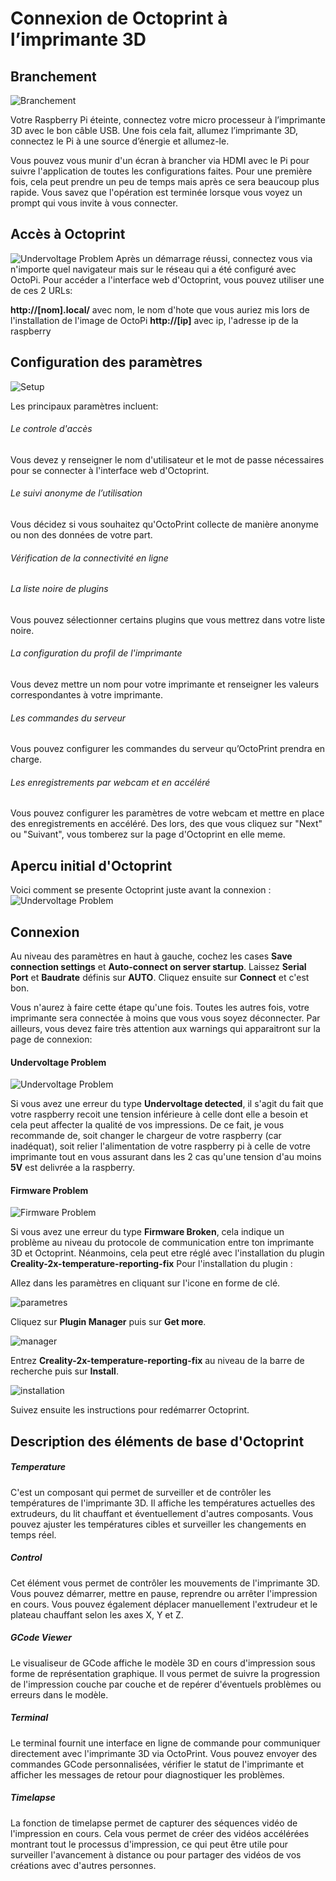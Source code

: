 # Connexion de Octoprint à l’imprimante 3D

## Branchement

![Branchement](assets/branchement.jpeg)

Votre Raspberry Pi éteinte, connectez votre micro processeur à l’imprimante 3D avec le bon câble USB. Une fois cela fait, allumez l’imprimante 3D, connectez le Pi à une source d’énergie et allumez-le.

Vous pouvez vous munir d'un écran à brancher via HDMI avec le Pi pour suivre l'application de toutes les configurations faites. Pour une première fois, cela peut prendre un peu de temps mais après ce sera beaucoup plus rapide. Vous savez que l'opération est terminée lorsque vous voyez un prompt qui vous invite à vous connecter.

## Accès à Octoprint
![Undervoltage Problem](assets/undervoltage.png)
Après un démarrage réussi, connectez vous via n'importe quel navigateur mais sur le réseau qui a été configuré avec OctoPi. 
Pour accéder a l'interface web d'Octoprint, vous pouvez utiliser une de ces 2 URLs:

**http://[nom].local/** avec nom, le nom d'hote que vous auriez mis lors de l'installation de l'image de OctoPi
**http://[ip]** avec ip, l'adresse ip de la raspberry

## Configuration des paramètres

![Setup](assets/setup.png)

Les principaux paramètres incluent:

###### Le controle d'accès
Vous devez y renseigner le nom d'utilisateur et le mot de passe nécessaires pour se connecter à l'interface web d'Octoprint. 

###### Le suivi anonyme de l’utilisation
Vous décidez si vous souhaitez qu'OctoPrint collecte de manière anonyme ou non des données de votre part.

###### Vérification de la connectivité en ligne

###### La liste noire de plugins
Vous pouvez sélectionner certains plugins que vous mettrez dans votre liste noire.

###### La configuration du profil de l'imprimante
Vous devez mettre un nom pour votre imprimante et renseigner les valeurs correspondantes à votre imprimante.

###### Les commandes du serveur
Vous pouvez configurer les commandes du serveur qu’OctoPrint prendra en charge. 

###### Les enregistrements par webcam et en accéléré
Vous pouvez configurer les paramètres de votre webcam et mettre en place des enregistrements en accéléré.
Des lors, des que vous cliquez sur "Next" ou "Suivant", vous tomberez sur la page d'Octoprint en elle meme.

## Apercu initial d'Octoprint
Voici comment se presente Octoprint juste avant la connexion :
![Undervoltage Problem](assets/octoprint_debut.png)

## Connexion
Au niveau des paramètres en haut à gauche, cochez les cases **Save connection settings** et **Auto-connect on server startup**.
Laissez **Serial Port** et **Baudrate** définis sur **AUTO**.
Cliquez ensuite sur **Connect** et c'est bon.

Vous n'aurez à faire cette étape qu'une fois.
Toutes les autres fois, votre imprimante sera connectée à moins que vous vous soyez déconnecter.
Par ailleurs, vous devez faire très attention aux warnings qui apparaitront sur la page de connexion:

#### Undervoltage Problem

![Undervoltage Problem](assets/undervoltage.png)

Si vous avez une erreur du type **Undervoltage detected**, il s'agit du fait que votre raspberry recoit une tension inférieure à celle dont elle a besoin et cela peut affecter la qualité de vos impressions. De ce fait, je vous recommande de, soit changer le chargeur de votre raspberry (car inadéquat), soit relier l'alimentation de votre raspberry pi à celle de votre imprimante tout en vous assurant dans les 2 cas qu'une tension d'au moins **5V** est delivrée a la raspberry.


#### Firmware Problem

![Firmware Problem](assets/firmware_problem.webp)

Si vous avez une erreur du type **Firmware Broken**, cela indique un problème au niveau du protocole de communication entre ton imprimante 3D et Octoprint. Néanmoins, cela peut etre réglé avec l'installation du plugin **Creality-2x-temperature-reporting-fix**
Pour l'installation du plugin : 

Allez dans les paramètres en cliquant sur l'icone en forme de clé.

![parametres](assets/parametres.png)

Cliquez sur **Plugin Manager** puis sur **Get more**.

![manager](assets/manager.png)

Entrez **Creality-2x-temperature-reporting-fix** au niveau de la barre de recherche puis sur **Install**.

![installation](assets/installation.png)

Suivez ensuite les instructions pour redémarrer Octoprint.


## Description des éléments de base d'Octoprint

##### Temperature
C'est un composant qui permet de surveiller et de contrôler les températures de l'imprimante 3D. Il affiche les températures actuelles des extrudeurs, du lit chauffant et éventuellement d'autres composants. Vous pouvez ajuster les températures cibles et surveiller les changements en temps réel.

##### Control
Cet élément vous permet de contrôler les mouvements de l'imprimante 3D. Vous pouvez démarrer, mettre en pause, reprendre ou arrêter l'impression en cours. Vous pouvez également déplacer manuellement l'extrudeur et le plateau chauffant selon les axes X, Y et Z.

##### GCode Viewer
Le visualiseur de GCode affiche le modèle 3D en cours d'impression sous forme de représentation graphique. Il vous permet de suivre la progression de l'impression couche par couche et de repérer d'éventuels problèmes ou erreurs dans le modèle.

##### Terminal
Le terminal fournit une interface en ligne de commande pour communiquer directement avec l'imprimante 3D via OctoPrint. Vous pouvez envoyer des commandes GCode personnalisées, vérifier le statut de l'imprimante et afficher les messages de retour pour diagnostiquer les problèmes.

##### Timelapse
La fonction de timelapse permet de capturer des séquences vidéo de l'impression en cours. Cela vous permet de créer des vidéos accélérées montrant tout le processus d'impression, ce qui peut être utile pour surveiller l'avancement à distance ou pour partager des vidéos de vos créations avec d'autres personnes.
